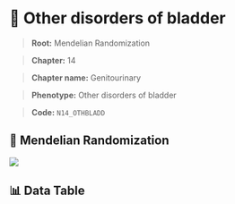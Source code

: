 # 🧪 Other disorders of  bladder

> **Root:** Mendelian Randomization

> **Chapter:** 14  

> **Chapter name:** Genitourinary

> **Phenotype:** Other disorders of  bladder  

> **Code:** `N14_OTHBLADD`

## 🧬 Mendelian Randomization  

<img src="/MR/Figures/Forward/N14_OTHBLADD.png"/>

## 📊 Data Table

<CsvTableMRF src="/MR_Data/Forward/N14_OTHBLADD.csv"/>
